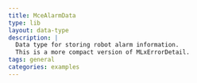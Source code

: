 ```yaml
---
title: MceAlarmData
type: lib
layout: data-type
description: |
  Data type for storing robot alarm information.
  This is a more compact version of MLxErrorDetail.
tags: general
categories: examples
---
```

